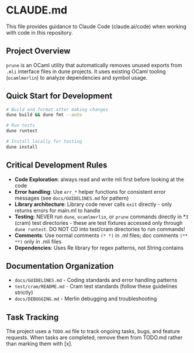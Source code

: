 # CLAUDE.md

This file provides guidance to Claude Code (claude.ai/code) when working with code in this repository.

## Project Overview

`prune` is an OCaml utility that automatically removes unused exports from `.mli` interface files in dune projects. It uses existing OCaml tooling (`ocamlmerlin`) to analyze dependencies and symbol usage.

## Quick Start for Development

```bash
# Build and format after making changes
dune build && dune fmt --auto

# Run tests
dune runtest

# Install locally for testing
dune install
```

## Critical Development Rules

- **Code Exploration**: always read and write mli first before looking at the code
- **Error handling**: Use `err_*` helper functions for consistent error messages (see `docs/GUIDELINES.md` for pattern)
- **Library architecture**: Library code never calls `exit` directly - only returns errors for main.ml to handle
- **Testing**: NEVER run `dune`, `ocamlmerlin`, or `prune` commands directly in *.t (cram) test directories - these are test fixtures accessed only through `dune runtest`. DO NOT CD into test/cram directories to run commands!
- **Comments**: Use normal comments `(* *)` in .ml files; doc comments `(** **)` only in .mli files
- **Dependencies**: Uses Re library for regex patterns, not String.contains

## Documentation Organization

- `docs/GUIDELINES.md` - Coding standards and error handling patterns
- `test/cram/README.md` - Cram test standards (follow these guidelines strictly)
- `docs/DEBUGGING.md` - Merlin debugging and troubleshooting

## Task Tracking

The project uses a `TODO.md` file to track ongoing tasks, bugs, and feature requests. When tasks are completed, remove them from TODO.md rather than marking them with [x].